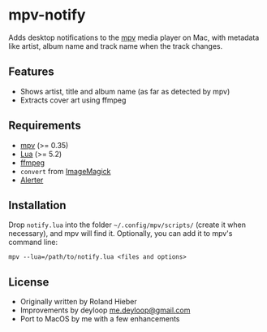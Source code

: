mpv-notify
==========

Adds desktop notifications to the [mpv](https://mpv.io) media player on Mac,
with metadata like artist, album name and track name when the track changes.

Features
--------

* Shows artist, title and album name (as far as detected by mpv)
* Extracts cover art using ffmpeg

Requirements
------------

* [mpv](https://mpv.io) (>= 0.35)
* [Lua](https://lua.org) (>= 5.2)
* [ffmpeg](https://www.ffmpeg.org/)
* `convert` from [ImageMagick](https://www.imagemagick.org)
* [Alerter](https://github.com/vjeantet/alerter)

Installation
------------

Drop `notify.lua` into the folder `~/.config/mpv/scripts/` (create it when necessary),
and mpv will find it. Optionally, you can add it to mpv's command line:

    mpv --lua=/path/to/notify.lua <files and options>

License
-------

* Originally written by Roland Hieber <rohieb at rohieb.name>
* Improvements by deyloop <me.deyloop@gmail.com>
* Port to MacOS by me with a few enhancements
